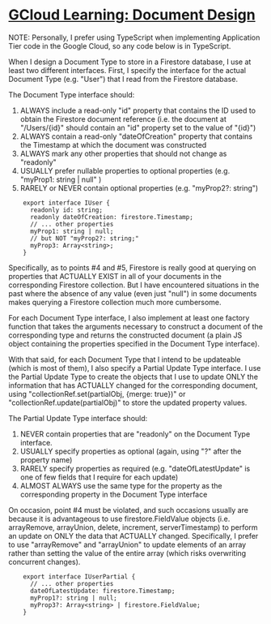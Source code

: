 # [GCloud Learning: Document Design](https://github.com/rehrenreich/gcloud-learning/tips/document_design)

NOTE: Personally, I prefer using TypeScript when implementing Application Tier code in the Google Cloud, so any code below is in TypeScript.

When I design a Document Type to store in a Firestore database, I use at least two different interfaces. First, I specify the interface for the actual Document Type (e.g. "User") that I read from the Firestore database.

The Document Type interface should:
1) ALWAYS include a read-only "id" property that contains the ID used to obtain the Firestore document reference (i.e. the document at "/Users/{id}" should contain an "id" property set to the value of "{id}")
2) ALWAYS contain a read-only "dateOfCreation" property that contains the Timestamp at which the document was constructed
3) ALWAYS mark any other properties that should not change as "readonly"
4) USUALLY prefer nullable properties to optional properties (e.g. "myProp1: string | null" )
5) RARELY or NEVER contain optional properties (e.g. "myProp2?: string")

```
    export interface IUser {
      readonly id: string;
      readonly dateOfCreation: firestore.Timestamp;
      // ... other properties
      myProp1: string | null;
      // but NOT "myProp2?: string;"
      myProp3: Array<string>;
    }
```

Specifically, as to points #4 and #5, Firestore is really good at querying on properties that ACTUALLY EXIST in all of your documents in the corresponding Firestore collection. But I have encountered situations in the past where the absence of any value (even just "null") in some documents makes querying a Firestore collection much more cumbersome.

For each Document Type interface, I also implement at least one factory function that takes the arguments necessary to construct a document of the corresponding type and returns the constructed document (a plain JS object containing the properties specified in the Document Type interface).

With that said, for each Document Type that I intend to be updateable (which is most of them), I also specify a Partial Update Type interface. I use the Partial Update Type to create the objects that I use to update ONLY the information that has ACTUALLY changed for the corresponding document, using "collectionRef.set(partialObj, {merge: true})" or "collectionRef.update(partialObj)" to store the updated property values.

The Partial Update Type interface should:
1) NEVER contain properties that are "readonly" on the Document Type interface.
2) USUALLY specify properties as optional (again, using "?" after the property name)
3) RARELY specify properties as required (e.g. "dateOfLatestUpdate" is one of few fields that I require for each update)
4) ALMOST ALWAYS use the same type for the property as the corresponding property in the Document Type interface

On occasion, point #4 must be violated, and such occasions usually are because it is advantageous to use firestore.FieldValue objects (i.e. arrayRemove, arrayUnion, delete, increment, serverTimestamp) to perform an update on ONLY the data that ACTUALLY changed. Specifically, I prefer to use "arrayRemove" and "arrayUnion" to update elements of an array rather than setting the value of the entire array (which risks overwriting concurrent changes).

```
    export interface IUserPartial {
      // ... other properties
      dateOfLatestUpdate: firestore.Timestamp;
      myProp1?: string | null;
      myProp3?: Array<string> | firestore.FieldValue;
    }
```